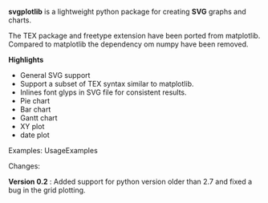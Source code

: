 **svgplotlib** is a lightweight python package for creating **SVG**
graphs and charts.

The TEX package and freetype extension have been ported from matplotlib.
Compared to matplotlib the dependency om numpy have been removed.

**Highlights**
  * General SVG support
  * Support a subset of TEX syntax similar to matplotlib.
  * Inlines font glyps in SVG file for consistent results.
  * Pie chart
  * Bar chart
  * Gantt chart
  * XY plot
  * date plot

Examples: UsageExamples

Changes:

**Version 0.2** : Added support for python version older than 2.7 and fixed a bug
in the grid plotting.